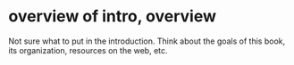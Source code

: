 # overview of intro, overview

Not sure what to put in the introduction. Think about the goals of this book, its organization, resources on the web, etc.
